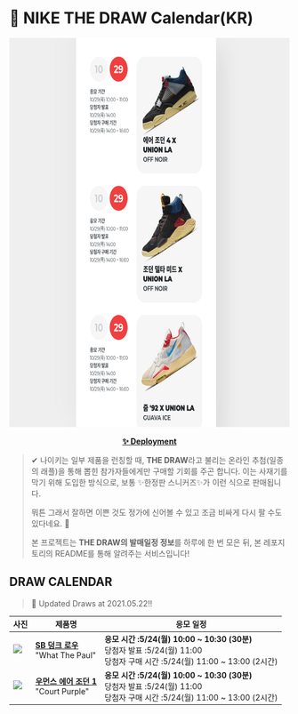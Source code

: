 # 👟 NIKE THE DRAW Calendar(KR)

<div align="center">
  <a href="https://junhoyeo.github.io/NIKE-THE-DRAW-Calendar/">
    <img src="./docs/images/preview.png" alt="Preview image of deployed application" height="700px" width="700px" />
  </a>
</div>

<p align="center">
  <a href="https://junhoyeo.github.io/NIKE-THE-DRAW-Calendar/">
    <strong>✨ Deployment</strong>
  </a>
</p>

> ✔ 나이키는 일부 제품을 런칭할 때, **THE DRAW**라고 불리는 온라인 추첨(일종의 래플)을 통해 뽑힌 참가자들에게만 구매할 기회를 주곤 합니다. 이는 사재기를 막기 위해 도입한 방식으로, 보통 ✨한정판 스니커즈✨가 이런 식으로 판매됩니다.
>
> 뭐튼 그래서 잘하면 이쁜 것도 정가에 신어볼 수 있고 조금 비싸게 다시 팔 수도 있다네요. 🤭
>
> 본 프로젝트는 **THE DRAW의 발매일정 정보**를 하루에 한 번 모은 뒤, 본 레포지토리의 README를 통해 알려주는 서비스입니다!

## DRAW CALENDAR

<!-- DRAW CALENDAR: START -->

> 👟 Updated Draws at 2021.05.22‼️

| 사진 | 제품명 | 응모 일정 |
| --- | ---- | ------- |
| <img src="https://static-breeze.nike.co.kr/kr/ko_kr/cmsstatic/product/CZ2239-600/3457b7cb-1e95-478a-b049-74f635d781ce_primary.jpg?snkrBrowse" width="256" /> | <a href="https://www.nike.com/kr/launch/t/adult-unisex/fw/action-outdoor/CZ2239-600/hcmd90/nike-sb-dunk-low-pro-qs"><strong>SB 덩크 로우</strong><br /></a> "What The Paul" | <strong>응모 시간 :5/24(월) 10:00 ~ 10:30 (30분)</strong><br />당첨자 발표 :5/24(월) 11:00<br />당첨자 구매 시간 :5/24(월) 11:00 ~ 13:00 (2시간) |
| <img src="https://static-breeze.nike.co.kr/kr/ko_kr/cmsstatic/product/CD0461-151/d52ddc91-35bb-4f5f-bf73-b9b53fb7a62f_primary.jpg?snkrBrowse" width="256" /> | <a href="https://www.nike.com/kr/launch/t/women/fw/basketball/CD0461-151/xqim16/wmns-air-jordan-1-high-og"><strong>우먼스 에어 조던 1</strong><br /></a> "Court Purple" | <strong>응모 시간 :5/24(월) 10:00 ~ 10:30 (30분)</strong><br />당첨자 발표 :5/24(월) 11:00<br />당첨자 구매 시간 :5/24(월) 11:00 ~ 13:00 (2시간) |

<!-- DRAW CALENDAR: END -->
